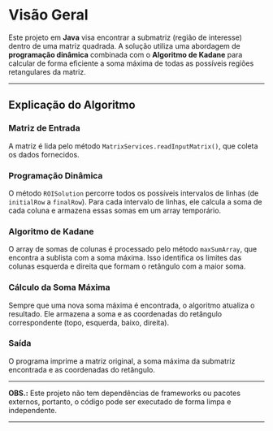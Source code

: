 # Visão Geral

Este projeto em **Java** visa encontrar a submatriz (região de interesse) dentro de uma matriz quadrada. A solução utiliza uma abordagem de **programação dinâmica** combinada com o **Algoritmo de Kadane** para calcular de forma eficiente a soma máxima de todas as possíveis regiões retangulares da matriz.

---

## Explicação do Algoritmo

### Matriz de Entrada

A matriz é lida pelo método `MatrixServices.readInputMatrix()`, que coleta os dados fornecidos.

### Programação Dinâmica

O método `ROISolution` percorre todos os possíveis intervalos de linhas (de `initialRow` a `finalRow`). Para cada intervalo de linhas, ele calcula a soma de cada coluna e armazena essas somas em um array temporário.

### Algoritmo de Kadane

O array de somas de colunas é processado pelo método `maxSumArray`, que encontra a sublista com a soma máxima. Isso identifica os limites das colunas esquerda e direita que formam o retângulo com a maior soma.

### Cálculo da Soma Máxima

Sempre que uma nova soma máxima é encontrada, o algoritmo atualiza o resultado. Ele armazena a soma e as coordenadas do retângulo correspondente (topo, esquerda, baixo, direita).

### Saída

O programa imprime a matriz original, a soma máxima da submatriz encontrada e as coordenadas do retângulo.

---

**OBS.:** Este projeto não tem dependências de frameworks ou pacotes externos, portanto, o código pode ser executado de forma limpa e independente.

---
